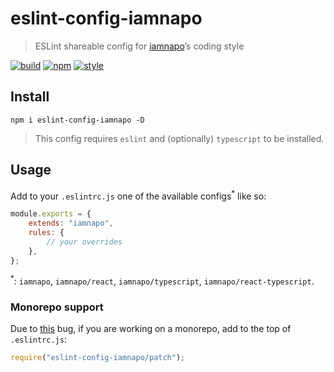 # eslint-config-iamnapo

> ESLint shareable config for [iamnapo](https://iamnapo.me)’s coding style

[![build](https://badges.iamnapo.me/ci/iamnapo/eslint-config-iamnapo)](https://github.com/iamnapo/eslint-config-iamnapo/actions) [![npm](https://badges.iamnapo.me/npm/eslint-config-iamnapo)](https://www.npmjs.com/package/eslint-config-iamnapo) [![style](https://badges.iamnapo.me/style)](https://iamnapo.me)

## Install

```console
npm i eslint-config-iamnapo -D
```

> This config requires `eslint` and (optionally) `typescript` to be installed.

## Usage

Add to your `.eslintrc.js` one of the available configs<sup>*</sup> like so:

```js
module.exports = {
	extends: "iamnapo",
	rules: {
		// your overrides
	},
};
```

<sup>*</sup>: `iamnapo`, `iamnapo/react`, `iamnapo/typescript`, `iamnapo/react-typescript`.

### Monorepo support

Due to [this](https://github.com/eslint/eslint/issues/3458) bug, if you are working on a monorepo, add to the top of `.eslintrc.js`:

```js
require("eslint-config-iamnapo/patch");
```
